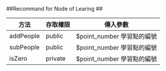 ##Recommand for Node of Learing ##

|方法     |存取權限|傳入參數                   |
|---------|--------|---------------------------|
|addPeople|public  | $point_number 學習點的編號|
|subPeople|public  | $point_number 學習點的編號|
|isZero   |private | $point_number 學習點的編號|